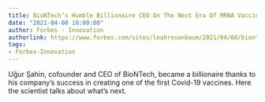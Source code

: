 ```yaml
---
title: BioNTech’s Humble Billionaire CEO On The Next Era Of MRNA Vaccines
date: "2021-04-08 10:00:00"
author: Forbes - Innovation
authorlink: https://www.forbes.com/sites/leahrosenbaum/2021/04/08/biontechs-humble-billionaire-ceo-on-the-next-era-of-mrna-vaccines/
tags:
- Forbes-Innovation
---
```

Uğur Şahin, cofounder and CEO of BioNTech, became a billionaire thanks to his company’s success in creating one of the first Covid-19 vaccines. Here the scientist talks about what’s next.